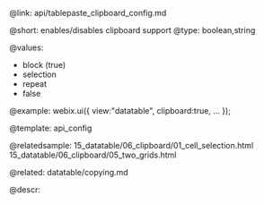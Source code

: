 @link: api/tablepaste_clipboard_config.md

@short: enables/disables clipboard support
@type: boolean,string

@values:
- block (true)
- selection
- repeat
- false

@example:
webix.ui({
	view:"datatable",
	clipboard:true,
	...
});

@template:	api_config

@relatedsample:
	15_datatable/06_clipboard/01_cell_selection.html
	15_datatable/06_clipboard/05_two_grids.html

@related:
	datatable/copying.md

@descr:

